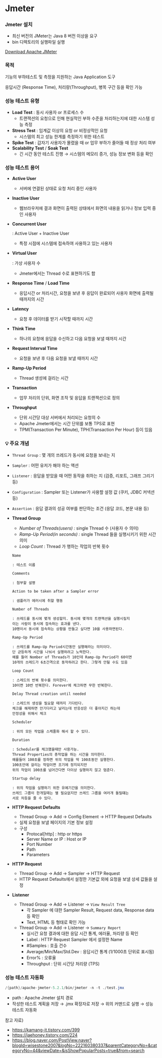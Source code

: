 # Jmeter

### Jmeter 설치

- 최신 버전의 JMeter는 Java 8 버전 이상을 요구
- bin 디렉토리의 실행파일 실행

[Download Apache JMeter](https://jmeter.apache.org/download_jmeter.cgi)

### 목적

기능의 부하테스트 및 측정을 지원하는 Java Application 도구

응답시간 (Response Time), 처리량(Throughput), 병목 구간 등을 확인 가능

### 성능 테스트 유형

- **Load Test** : 동시 사용자 or 프로세스 수
  - 트랜잭션의 요청으로 인해 현실적인 부하 수준을 처리하는지에 대한 시스템 성능 측정
- **Stress Test** : 임계값 이상의 요청 or 비정상적인 요청
  - 시스템의 최고 성능 한계를 측정하기 위한 테스트
- **Spike Test** : 갑자기 사용자가 몰렸을 때 or 업무 부하가 줄어들 때 정상 처리 여부
- **Scalability Test** / **Soak Test**
  - 긴 시간 동안 테스트 진행 → 시스템의 메모리 증가, 성능 정보 변화 등을 확인

### 성능 테스트 용어

- **Active User**

  - 서버에 연결된 상태로 요청 처리 중인 사용자

- **Inactive User**

  - 웹브라우저에 결과 화면이 출력된 상태에서 화면의 내용을 읽거나 정보 입력 중인 사용자

- **Concurrent User**

   : Active User + Inactive User

  - 특정 시점에 시스템에 접속하여 사용하고 있는 사용자

- **Virtual User**

   : 가상 사용자 수

  - Jmeter에서는 Thread 수로 표현하기도 함

- **Response Time** / **Load Time**

  - 응답시간 or 처리시간, 요청을 보낸 후 응답이 완료되어 사용자 화면에 출력될 때까지의 시간

- **Latency**

  - 요청 후 데이터를 받기 시작할 때까지 시간

- **Think Time**

  - 하나의 요청에 응답을 수신하고 다음 요청을 보낼 때까지 시간

- **Request Interval Time**

  - 요청을 보낸 후 다음 요청을 보낼 때까지 시간

- **Ramp-Up Period**

  - Thread 생성에 걸리는 시간

- **Transaction**

  - 업무 처리의 단위, 화면 조작 및 응답을 트랜잭션으로 정의

- **Throughput**

  - 단위 시간당 대상 서버에서 처리되는 요청의 수
  - Apache Jmeter에서는 시간 단위를 보통 TPS로 표현
  - TPM(Transaction Per Minute), TPH(Transaction Per Hour) 등이 있음

  

###  💡 주요 개념

- `Thread Group` : 몇 개의 쓰레드가 동시에 요청을 보내는 지
- `Sampler` : 어떤 유저가 해야 하는 액션
- `Listener` : 응답을 받았을 때 어떤 동작을 취하는 지 (검증, 리포트, 그래프 그리기 등)
- `Configuration` : Sampler 또는 Listener가 사용할 설정 값 (쿠키, JDBC 커넥션 등)
- `Assertion` : 응답 결과의 성공 여부를 판단하는 조건 (응답 코드, 본문 내용 등) 



- **Thread Group**

  - *Number of Threads(users) :* single Thread 수 (사용자 수 의미)
  - *Ramp-Up Period(in seconds) :* single Thread 들을 실행시키기 위한 시간 의미
  - *Loop Count* :  Thread 가 행하는 작업의 반복 횟수

  ```
  Name 
  
  : 테스트 이름
  
  Comments 
  
  : 첨부할 설명
  
  Action to be taken after a Sampler error 
  
  : 샘플러가 에러시에 취할 행동
  
  Number of Threads 
  
  : 쓰레드를 동시에 몇개 생성할지. 동시에 몇개의 트랜잭션을 실행시킬지
  이는 사람이 동시에 접속하는 효과를 낸다. 
  10명이서 동시에 접속하는 상황을 만들고 싶다면 10을 사용하면된다.
  
  Ramp-Up Period 
  
  : 쓰레드를 Ramp-Up Period시간동안 실행해라는 의미이다. 
  단 균등하게 시간을 나눠서 실행하려고 노력한다. 
  예를 들어 Nomber of Threads가 10인데 Ramp-Up Period가 60이면 
  10개의 쓰레드가 6초간격으로 동작하려고 한다. 그렇게 안될 수도 있음
  
  Loop Count 
  
  : 스레드의 반복 횟수를 의미한다. 
  10이면 10번 반복한다. Forever에 체크하면 무한 반복한다.
  
  Delay Thread creation until needed 
  
  : 스레드의 생성을 필요할 때까지 기다린다. 
  체크를 해제하면 안기다리고 날리는데 반응성은 더 좋아지긴 하는데 
  안정성을 위해서 체크
  
  Scheduler 
  
  : 위의 모든 작업을 스케줄화 해서 할 수 있다.
  
  Duration 
  
  : Scheduler를 체크했을때만 사용가능. 
  Thread Properties의 총작업을 하는 시간을 의미한다. 
  예를들어 100초를 정하면 위의 작업을 딱 100초동안 실행한다. 
  100초안에 걸리는 작업이면 조기에 정지되지만 
  위의 작업이 100초를 넘어간다면 더이상 실행하지 않고 멈춘다.
  
  Startup delay 
  
  : 위의 작업을 실행하기 위한 유예기간을 의미한다. 
  쓰레드 그룹이 한개일때는 별 필요없지만 쓰레드 그룹을 여러개 돌릴떄는 
  서로 차등을 줄 수 있다.
  ```

- **HTTP Request Defaults**

  - Thread Group → Add → Config Element → HTTP Request Defaults
  - 실제 요청을 보낼 페이지의 기본 정보 설정
  - 구성
    - Protocal[http] : http or https
    - Server Name or IP : Host or IP
    - Port Number
    - Path
    - Parameters

- **HTTP Request**

  - Thread Group → Add → Sampler → HTTP Request
  - HTTP Request Defaults에서 설정한 기본값 외에 요청을 보낼 상세 값들을 설정

- **Listener**

  - Thread Group → Add → Listener → `View Result Tree`
    - 각 Sampler 에 대한 Sampler Result, Request data, Response data 등 확인
    - Text, HTML 등 형태로 확인 가능
  - Thread Group → Add  → Listener → `Summary Report`
    - 실시간 요청 결과에 대한 응답 시간 통계, 에러율, 처리량 등 확인
    - Label : HTTP Request Sampler 에서 설정한 Name
    - \#Samples : 호출 건수
    - Average/Min/Max/Std.Dev : 응답시간 통계 (1/1000초 단위로 표시됨)
    - Error% : 오류율
    - Throughput : 단위 시간당 처리량 (TPS)

### 성능 테스트 자동화

```java
/{path}/apache-jmeter-5.2.1/bin/jmeter -n -t ./test.jmx
```

- path : Apache Jmeter 설치 경로
- 작성한 테스트 계획을 저장 → .jmx 확장자로 저장 → 위의 커맨드로 실행 → 성능 테스트 자동화


참고 자료)
- https://kamang-it.tistory.com/399
- https://jaehoney.tistory.com/224
- https://blog.naver.com/PostView.naver?blogId=wisestone2007&logNo=222160380337&parentCategoryNo=&categoryNo=44&viewDate=&isShowPopularPosts=true&from=search
